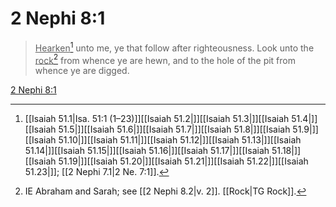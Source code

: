 # 2 Nephi 8:1

> <u>Hearken</u>[^a] unto me, ye that follow after righteousness. Look unto the <u>rock</u>[^b] from whence ye are hewn, and to the hole of the pit from whence ye are digged.

[2 Nephi 8:1](https://www.churchofjesuschrist.org/study/scriptures/bofm/2-ne/8?lang=eng&id=p1#p1)


[^a]: [[Isaiah 51.1|Isa. 51:1 (1–23)]][[Isaiah 51.2|]][[Isaiah 51.3|]][[Isaiah 51.4|]][[Isaiah 51.5|]][[Isaiah 51.6|]][[Isaiah 51.7|]][[Isaiah 51.8|]][[Isaiah 51.9|]][[Isaiah 51.10|]][[Isaiah 51.11|]][[Isaiah 51.12|]][[Isaiah 51.13|]][[Isaiah 51.14|]][[Isaiah 51.15|]][[Isaiah 51.16|]][[Isaiah 51.17|]][[Isaiah 51.18|]][[Isaiah 51.19|]][[Isaiah 51.20|]][[Isaiah 51.21|]][[Isaiah 51.22|]][[Isaiah 51.23|]]; [[2 Nephi 7.1|2 Ne. 7:1]].  
[^b]: IE Abraham and Sarah; see [[2 Nephi 8.2|v. 2]]. [[Rock|TG Rock]].  
